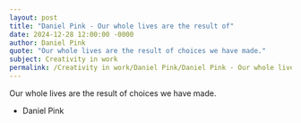 ```yaml
---
layout: post
title: "Daniel Pink - Our whole lives are the result of"
date: 2024-12-28 12:00:00 -0000
author: Daniel Pink
quote: "Our whole lives are the result of choices we have made."
subject: Creativity in work
permalink: /Creativity in work/Daniel Pink/Daniel Pink - Our whole lives are the result of
---
```


Our whole lives are the result of choices we have made.

- Daniel Pink
